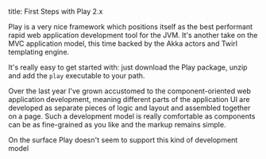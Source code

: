 title: First Steps with Play 2.x

Play is a very nice framework which positions itself as the best performant
rapid web application development tool for the JVM. It's another take on the
MVC application model, this time backed by the Akka actors and Twirl templating
engine.

It's really easy to get started with: just download the Play package, unzip and
add the `play` executable to your path.

Over the last year I've grown accustomed to the component-oriented web
application development, meaning different parts of the application UI are
developed as separate pieces of logic and layout and assembled together on a
page. Such a development model is really comfortable as components can be as
fine-grained as you like and the markup remains simple.

On the surface Play doesn't seem to support this kind of development model
